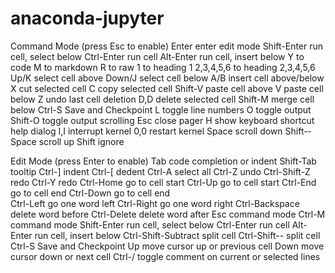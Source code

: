 # anaconda-jupyter


Command Mode (press Esc to enable)
Enter 			enter edit mode
Shift-­Enter		run cell, select below
Ctrl-Enter		run cell
Alt-Enter		run cell, insert below
Y			to code
M			to markdown
R			to raw
1			to heading 1
2,3,4,5,6		to heading 2,3,4,5,6
Up/K			select cell above
Down/J			select cell below
A/B			insert cell above/­below
X			cut selected cell
C			copy selected cell
Shift-V			paste cell above
V			paste cell below
Z			undo last cell deletion
D,D			delete selected cell
Shift-M			merge cell below
Ctrl-S			Save and Checkpoint
L			toggle line numbers
O			toggle output
Shift-O			toggle output scrolling
Esc			close pager
H			show keyboard shortcut help dialog
I,I			interrupt kernel
0,0			restart kernel
Space			scroll down
Shift-­Space		scroll up
Shift			ignore
 	
Edit Mode (press Enter to enable)
Tab			code completion or indent
Shift-Tab		tooltip
Ctrl-]			indent
Ctrl-[			dedent
Ctrl-A			select all
Ctrl-Z			undo
Ctrl-S­hift-Z		redo
Ctrl-Y			redo
Ctrl-Home		go to cell start
Ctrl-Up			go to cell start
Ctrl-End		go to cell end
Ctrl-Down		go to cell end		
Ctrl-Left		go one word left
Ctrl-Right		go one word right
Ctrl-B­ack­space		delete word before
Ctrl-D­elete		delete word after
Esc			command mode
Ctrl-M			command mode
Shift-­Enter		run cell, select below
Ctrl-Enter		run cell
Alt-Enter		run cell, insert below
Ctrl-S­hif­t-S­ubtract	split cell
Ctrl-S­hift--		split cell
Ctrl-S			Save and Checkpoint
Up			move cursor up or previous cell
Down			move cursor down or next cell
Ctrl-/			toggle comment on current or selected lines

